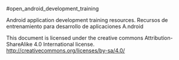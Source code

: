 #open_android_development_training

Android application development training resources.
Recursos de entrenamiento para desarrollo de aplicaciones A.ndroid

This document is licensed under the creative commons Attribution-ShareAlike 4.0 International license. 
http://creativecommons.org/licenses/by-sa/4.0/
